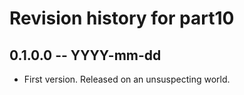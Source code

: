 # Revision history for part10

## 0.1.0.0 -- YYYY-mm-dd

* First version. Released on an unsuspecting world.
